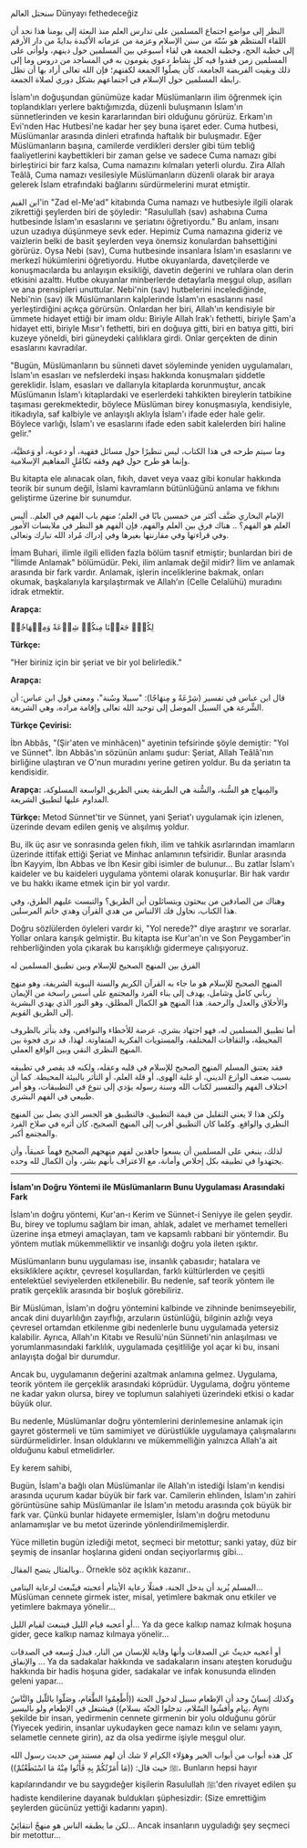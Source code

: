 سنحتل العالم 
Dünyayı fethedeceğiz

النظر إلى مواضع اجتماع المسلمين على تدارس العلم منذ البعثة إلى يومنا هذا نجد أن اللقاء المنتظم هو سُنّة من سنن الإسلام وعزمة من عزماته الأكيدة بدايةً من دار الأرقم إلى خطبة الحج، وخطبة الجمعة هي لقاء أسبوعي بين المسلمين حول دينهم، ولوأتى على المسلمين زمن فقدوا فيه كل نشاط دعوي يقومون به في المساجد من دروس وما إلى ذلك وبقيت الفريضة الجامعة، كأن يصلّوا الجمعة لكفتهم؛ فإن الله تعالى أراد بها أن تظل رابطة المسلمين حول الإسلام في اجتماعهم بشكل دوري لصلاة الجمعة.

İslam'ın doğuşundan günümüze kadar Müslümanların ilim öğrenmek için toplandıkları yerlere baktığımızda, düzenli buluşmanın İslam'ın sünnetlerinden ve kesin kararlarından biri olduğunu görürüz. Erkam'ın Evi'nden Hac Hutbesi'ne kadar her şey buna işaret eder. Cuma hutbesi, Müslümanlar arasında dinleri etrafında haftalık bir buluşmadır. Eğer Müslümanların başına, camilerde verdikleri dersler gibi tüm tebliğ faaliyetlerini kaybettikleri bir zaman gelse ve sadece Cuma namazı gibi birleştirici bir farz kalsa, Cuma namazını kılmaları yeterli olurdu. Zira Allah Teâlâ, Cuma namazı vesilesiyle Müslümanların düzenli olarak bir araya gelerek İslam etrafındaki bağlarını sürdürmelerini murat etmiştir.

ابن القيم'in "Zad el-Me'ad" kitabında Cuma namazı ve hutbesiyle ilgili olarak zikrettiği şeylerden biri de şöyledir: "Rasulullah (sav) ashabına Cuma hutbesinde İslam'ın esaslarını ve şeriatını öğretiyordu." Bu anlam, insanı uzun uzadıya düşünmeye sevk eder. Hepimiz Cuma namazına gideriz ve vaizlerin belki de basit şeylerden veya önemsiz konulardan bahsettiğini görürüz. Oysa Nebi (sav), Cuma hutbesinde insanlara İslam'ın esaslarını ve merkezî hükümlerini öğretiyordu. Hutbe okuyanlarda, davetçilerde ve konuşmacılarda bu anlayışın eksikliği, davetin değerini ve ruhlara olan derin etkisini azalttı. Hutbe okuyanlar minberlerde detaylarla meşgul olup, asılları ve ana prensipleri unuttular. Nebi'nin (sav) hutbelerini incelediğinde, Nebi'nin (sav) ilk Müslümanların kalplerinde İslam'ın esaslarını nasıl yerleştirdiğini açıkça görürsün. Onlardan her biri, Allah'ın kendisiyle bir ümmete hidayet ettiği bir imam oldu: Biriyle Allah Irak'ı fethetti, biriyle Şam'a hidayet etti, biriyle Mısır'ı fethetti, biri en doğuya gitti, biri en batıya gitti, biri kuzeye yöneldi, biri güneydeki çalılıklara girdi. Onlar gerçekten de dinin esaslarını kavradılar.

"Bugün, Müslümanların bu sünneti davet söyleminde yeniden uygulamaları, İslam'ın esasları ve nefslerdeki inşası hakkında konuşmaları şiddetle gereklidir. İslam, esasları ve dallarıyla kitaplarda korunmuştur, ancak Müslümanın İslam'ı kitaplardaki ve eserlerdeki tahkikten bireylerin tatbikine taşıması gerekmektedir, böylece Müslüman birey konuşmasıyla, kendisiyle, itikadıyla, saf kalbiyle ve anlayışlı aklıyla İslam'ı ifade eder hale gelir. Böylece varlığı, İslam'ı ve esaslarını ifade eden sabit kalelerden biri haline gelir."

وما سيتم طرحه في هذا الكتاب، ليس تنظيرًا حول مسائل فقهية، أو دعوية، أو وَعظيَّة، وإنما هو طرح حول فهم وفقه تكامُلٍ المفاهيم الإسلامية.

Bu kitapta ele alınacak olan, fıkıh, davet veya vaaz gibi konular hakkında teorik bir sunum değil, İslami kavramların bütünlüğünü anlama ve fıkhını geliştirme üzerine bir sunumdur.

الإمام البخاري صَنَّف أكثر من خمسين بابًا في العلم؛ منهم باب الفهم في العلم.. أليس العلم هو الفهم؟ .. هناك فرق بين العلم والفهم، فإن الفهم هو النظر في ملابسات الأمور وفي قراءتها وفي مقارنتها بغيرها وفي إدراك مُراد الله تبارك وتعالى.

İmam Buhari, ilimle ilgili elliden fazla bölüm tasnif etmiştir; bunlardan biri de "İlimde Anlamak" bölümüdür. Peki, ilim anlamak değil midir? İlim ve anlamak arasında bir fark vardır. Anlamak, işlerin inceliklerine bakmak, onları okumak, başkalarıyla karşılaştırmak ve Allah’ın (Celle Celalühü) muradını idrak etmektir.

**Arapça:**

لِكُلّٖ جَعَلۡنَا مِنكُمۡ شِرۡعَةٗ وَمِنۡهَاجٗاۚ

**Türkçe:**

"Her biriniz için bir şeriat ve bir yol belirledik."

**Arapça:**

قال ابن عباس في تفسير (شِرْعَةً و مِنهَاجًا): "سبيلا وسُنة"، ومعنى قول ابن عباس: أن الشِّرعة هي السبيل الموصل إلى توحيد الله تعالى وإقامة مراده، وهي الشريعة.

**Türkçe Çevirisi:**

İbn Abbâs, "(Şir'aten ve minhâcen)" ayetinin tefsirinde şöyle demiştir: "Yol ve Sünnet". İbn Abbâs'ın sözünün anlamı şudur: Şeriat, Allah Teâlâ'nın birliğine ulaştıran ve O'nun muradını yerine getiren yoldur. Bu da şeriatın ta kendisidir.

**Arapça:** والمِنهاج هو السُّنة، والسُّنة هي الطريقة يعني الطريق الواسعة المسلوكة، المداوم عليها لتطبيق الشريعة.

**Türkçe:** Metod Sünnet'tir ve Sünnet, yani Şeriat'ı uygulamak için izlenen, üzerinde devam edilen geniş ve alışılmış yoldur.

Bu, ilk üç asır ve sonrasında gelen fıkıh, ilim ve tahkik asırlarından imamların üzerinde ittifak ettiği Şeriat ve Minhac anlamının tefsiridir. Bunlar arasında İbn Kayyim, İbn Abbas ve İbn Kesir gibi isimler de bulunur... Bu zatlar İslam'ı kaideler ve bu kaideleri uygulama yöntemi olarak konuşurlar. Bir hak vardır ve bu hakkı ikame etmek için bir yol vardır.

وهناك من الصادقين من يبحثون ويتسائلون أين الطريق؟ والتبست عليهم الطرق، وفي هذا الكتاب، نحاول فك الالتباس من هدي القرآن وهدي خاتم المرسلين.

Doğru sözlülerden öyleleri vardır ki, "Yol nerede?" diye araştırır ve sorarlar. Yollar onlara karışık gelmiştir. Bu kitapta ise Kur'an'ın ve Son Peygamber'in rehberliğinden yola çıkarak bu karışıklığı gidermeye çalışıyoruz.

الفرق بين المنهج الصحيح للإسلام وبين تطبيق المسلمين له

المنهج الصحيح للإسلام هو ما جاء به القرآن الكريم والسنة النبوية الشريفة، وهو منهج رباني كامل وشامل، يهدف إلى بناء الفرد والمجتمع على أسس راسخة من الإيمان والأخلاق والعدل والرحمة. هذا المنهج هو الكمال المطلق، وهو النور الذي يهدي البشرية إلى الطريق القويم.

أما تطبيق المسلمين له، فهو اجتهاد بشري، عرضة للأخطاء والنواقص، وقد يتأثر بالظروف المحيطة، والثقافات المختلفة، والمستويات الفكرية المتفاوتة. لهذا، قد نرى فجوة بين المنهج النظري النقي وبين الواقع العملي.

فقد يعتنق المسلم المنهج الصحيح للإسلام في قلبه وعقله، ولكنه قد يقصر في تطبيقه بسبب ضعف الوازع الديني، أو غلبة الهوى، أو قلة العلم، أو التأثر بالبيئة المحيطة. كما أن اختلاف الفهم والتفسير لكتاب الله وسنة رسوله يؤدي إلى تنوع في التطبيقات، وهو أمر طبيعي في الفهم البشري.

ولكن هذا لا يعني التقليل من قيمة التطبيق، فالتطبيق هو الجسر الذي يصل بين المنهج النظري والواقع. وكلما كان التطبيق أقرب إلى المنهج الصحيح، كان أثره في صلاح الفرد والمجتمع أكبر.

لذلك، ينبغي على المسلمين أن يسعوا جاهدين لفهم منهجهم الصحيح فهماً عميقاً، وأن يجتهدوا في تطبيقه بكل إخلاص وأمانة، مع الاعتراف بأنهم بشر، وأن الكمال لله وحده.

***

**İslam'ın Doğru Yöntemi ile Müslümanların Bunu Uygulaması Arasındaki Fark**

İslam'ın doğru yöntemi, Kur'an-ı Kerim ve Sünnet-i Seniyye ile gelen şeydir. Bu, birey ve toplumu sağlam bir iman, ahlak, adalet ve merhamet temelleri üzerine inşa etmeyi amaçlayan, tam ve kapsamlı rabbani bir yöntemdir. Bu yöntem mutlak mükemmelliktir ve insanlığı doğru yola ileten ışıktır.

Müslümanların bunu uygulaması ise, insanlık çabasıdır; hatalara ve eksikliklere açıktır, çevresel koşullardan, farklı kültürlerden ve çeşitli entelektüel seviyelerden etkilenebilir. Bu nedenle, saf teorik yöntem ile pratik gerçeklik arasında bir boşluk görebiliriz.

Bir Müslüman, İslam'ın doğru yöntemini kalbinde ve zihninde benimseyebilir, ancak dini duyarlılığın zayıflığı, arzuların üstünlüğü, bilginin azlığı veya çevresel ortamdan etkilenme gibi nedenlerle bunu uygulamada yetersiz kalabilir. Ayrıca, Allah'ın Kitabı ve Resulü'nün Sünneti'nin anlaşılması ve yorumlanmasındaki farklılık, uygulamada çeşitliliğe yol açar ki bu, insani anlayışta doğal bir durumdur.

Ancak bu, uygulamanın değerini azaltmak anlamına gelmez. Uygulama, teorik yöntem ile gerçeklik arasındaki köprüdür. Uygulama, doğru yönteme ne kadar yakın olursa, birey ve toplumun salahiyeti üzerindeki etkisi o kadar büyük olur.

Bu nedenle, Müslümanlar doğru yöntemlerini derinlemesine anlamak için gayret göstermeli ve tüm samimiyet ve dürüstlükle uygulamaya çalışmalarını sürdürmelidirler. İnsan olduklarını ve mükemmelliğin yalnızca Allah'a ait olduğunu kabul etmelidirler.

Ey kerem sahibi,

Bugün, İslam'a bağlı olan Müslümanlar ile Allah'ın istediği İslam'ın kendisi arasında uçurum kadar büyük bir fark var. Camilerin ehlinden, İslam'ın zahiri görüntüsüne sahip Müslümanlar ile İslam'ın metodu arasında çok büyük bir fark var. Çünkü bunlar hidayete ermemişler, İslam'ın doğru metodunu anlamamışlar ve bu metot üzerinde yönlendirilmemişlerdir.

Yüce milletin bugün izlediği metot, seçmeci bir metottur; sanki yatay, düz bir şeymiş de insanlar hoşlarına gideni ondan seçiyorlarmış gibi...

وبالمثال يتضح المقال..
Örnekle söz açıklık kazanır..

المسلم يُريد أن يدخل الجنة، فمثلًا رعاية الأيتام أعجبته فينْبعث لرعاية اليتامى...
Müslüman cennete girmek ister, misal, yetimlere bakmak onu etkiler ve yetimlere bakmaya yönelir...

أو أعجبه قيام الليل فينبعث لقيام الليل...
Ya da gece kalkıp namaz kılmak hoşuna gider, gece kalkıp namaz kılmaya yönelir...

أو أعجبه حديثٌ عن الصدقات وأنها وقاية للإنسان من النار، فبذل وُسعه في الصدقات والإنفاق ...
Ya da sadakalar hakkında ve sadakaların insanı ateşten koruduğu hakkında bir hadis hoşuna gider, sadakalar ve infak konusunda elinden geleni yapar...

وكذلك إنسانٌ وجد أن الإطعام سبيل لدخول الجنة ((أَطْعِمُوا الطَّعَام، وصَلّوا باللّيل والنَّاسُ نِيام وأفشُوا السّلام، تدخلوا الجنّة بسلام)) فيشتغل في الإطعام ولو باليسير،
Aynı şekilde bir insan, yedirmenin cennete girmenin bir yolu olduğunu görür (Yiyecek yedirin, insanlar uykudayken gece namazı kılın ve selamı yayın, selametle cennete girin), az da olsa yedirme işiyle meşgul olur.

كل هذه أبواب من أبواب الخير وهؤلاء الكرام لا شك أن لهم مستند من حديث رسول الله ﷺ حيث قال: ((مَا أَمَرْتُكُمْ بِهِ فَأْتُوا مِنْهُ مَا اسْتَطَعْتُمْ))،
Bunların hepsi hayır kapılarındandır ve bu saygıdeğer kişilerin Rasulullah ﷺ'den rivayet edilen şu hadiste kendilerine dayanak buldukları şüphesizdir: (Size emrettiğim şeylerden gücünüz yettiği kadarını yapın).

لكن ما يطبقه الناس هو منهجٌ انتقائِيْ...
Ancak insanların uyguladığı şey seçmeci bir metottur...